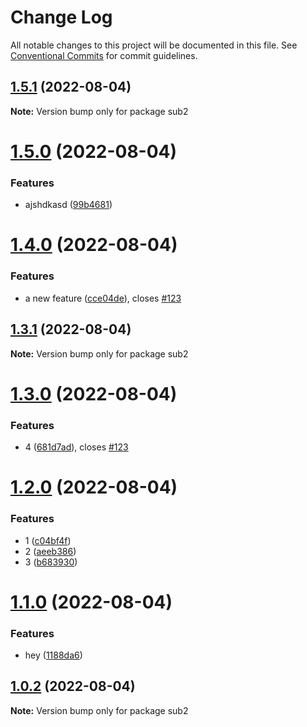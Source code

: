# Change Log

All notable changes to this project will be documented in this file.
See [Conventional Commits](https://conventionalcommits.org) for commit guidelines.

## [1.5.1](https://github.com/kaijin1234/lerna-test/compare/sub2@1.5.0...sub2@1.5.1) (2022-08-04)

**Note:** Version bump only for package sub2





# [1.5.0](https://github.com/kaijin1234/lerna-test/compare/sub2@1.4.0...sub2@1.5.0) (2022-08-04)


### Features

* ajshdkasd ([99b4681](https://github.com/kaijin1234/lerna-test/commit/99b468170d4827acb90ae1b6a08cb83c6b1b65ba))





# [1.4.0](https://github.com/kaijin1234/lerna-test/compare/sub2@1.3.1...sub2@1.4.0) (2022-08-04)


### Features

* a new feature ([cce04de](https://github.com/kaijin1234/lerna-test/commit/cce04de74013b1870291226f49a4b31d7307a431)), closes [#123](https://github.com/kaijin1234/lerna-test/issues/123)





## [1.3.1](https://github.com/kaijin1234/lerna-test/compare/sub2@1.3.0...sub2@1.3.1) (2022-08-04)

**Note:** Version bump only for package sub2





# [1.3.0](https://github.com/kaijin1234/lerna-test/compare/sub2@1.2.0...sub2@1.3.0) (2022-08-04)


### Features

* 4 ([681d7ad](https://github.com/kaijin1234/lerna-test/commit/681d7ad837cd460c0caec0b7977a7cfd2b98f87c)), closes [#123](https://github.com/kaijin1234/lerna-test/issues/123)





# [1.2.0](https://github.com/kaijin1234/lerna-test/compare/sub2@1.1.0...sub2@1.2.0) (2022-08-04)


### Features

* 1 ([c04bf4f](https://github.com/kaijin1234/lerna-test/commit/c04bf4f0b9fdf137b0b07a680b1dff15534b0de9))
* 2 ([aeeb386](https://github.com/kaijin1234/lerna-test/commit/aeeb386ce403ee05cf0b4fdac02929ff3c43df90))
* 3 ([b683930](https://github.com/kaijin1234/lerna-test/commit/b683930604899878eb921e9e0502349c7d51ffd2))





# [1.1.0](https://github.com/kaijin1234/lerna-test/compare/sub2@1.0.2...sub2@1.1.0) (2022-08-04)


### Features

* hey ([1188da6](https://github.com/kaijin1234/lerna-test/commit/1188da60083b63c0ea84605af5cbcbcedd03b8af))





## [1.0.2](https://github.com/kaijin1234/lerna-test/compare/sub2@1.0.1...sub2@1.0.2) (2022-08-04)

**Note:** Version bump only for package sub2
